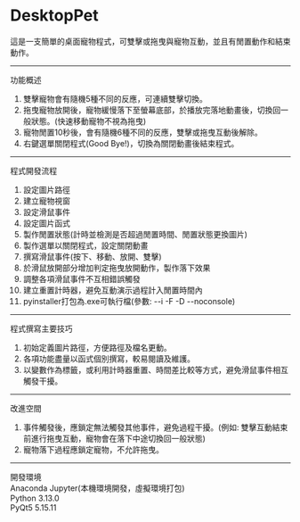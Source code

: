# DesktopPet

這是一支簡單的桌面寵物程式，可雙擊或拖曳與寵物互動，並且有閒置動作和結束動作。  
****
功能概述  
1. 雙擊寵物會有隨機5種不同的反應，可連續雙擊切換。
2. 拖曳寵物放開後，寵物緩慢落下至螢幕底部，於播放完落地動畫後，切換回一般狀態。(快速移動寵物不視為拖曳)
3. 寵物閒置10秒後，會有隨機6種不同的反應，雙擊或拖曳互動後解除。
4. 右鍵選單關閉程式(Good Bye!)，切換為關閉動畫後結束程式。
****
程式開發流程  
1. 設定圖片路徑
2. 建立寵物視窗
3. 設定滑鼠事件
4. 設定圖片函式
5. 製作閒置狀態(計時並檢測是否超過閒置時間、閒置狀態更換圖片)
6. 製作選單以關閉程式，設定關閉動畫
7. 撰寫滑鼠事件(按下、移動、放開、雙擊)
8. 於滑鼠放開部分增加判定拖曳放開動作，製作落下效果
9. 調整各項滑鼠事件不互相錯誤觸發
10. 建立重置計時器，避免互動演示過程計入閒置時間內
11. pyinstaller打包為.exe可執行檔(參數: --i -F -D --noconsole)
****
程式撰寫主要技巧  
1. 初始定義圖片路徑，方便路徑及檔名更動。
2. 各項功能盡量以函式個別撰寫，較易閱讀及維護。
3. 以變數作為標籤，或利用計時器重置、時間差比較等方式，避免滑鼠事件相互觸發干擾。
****
改進空間  
1. 事件觸發後，應鎖定無法觸發其他事件，避免過程干擾。(例如: 雙擊互動結束前進行拖曳互動，寵物會在落下中途切換回一般狀態)
2. 寵物落下過程應鎖定寵物，不允許拖曳。
****
開發環境  
Anaconda Jupyter(本機環境開發，虛擬環境打包)  
Python 3.13.0  
PyQt5 5.15.11  
